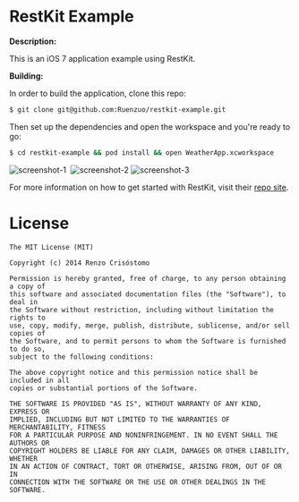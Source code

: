 RestKit Example
===============

__Description:__

This is an iOS 7 application example using RestKit.

__Building:__

In order to build the application, clone this repo:

```sh
$ git clone git@github.com:Ruenzuo/restkit-example.git
```

Then set up the dependencies and open the workspace and you're ready to go:

```sh
$ cd restkit-example && pod install && open WeatherApp.xcworkspace
```  

![screenshot-1](https://dl.dropboxusercontent.com/u/12352209/GitHub/ios7-screenshot-1.PNG)&nbsp;
![screenshot-2](https://dl.dropboxusercontent.com/u/12352209/GitHub/ios7-screenshot-2.PNG)
![screenshot-3](https://dl.dropboxusercontent.com/u/12352209/GitHub/ios7-screenshot-3.PNG)

For more information on how to get started with RestKit, visit their [repo site](https://github.com/RestKit/RestKit).

License
=======

    The MIT License (MIT)

    Copyright (c) 2014 Renzo Crisóstomo

    Permission is hereby granted, free of charge, to any person obtaining a copy of
    this software and associated documentation files (the "Software"), to deal in
    the Software without restriction, including without limitation the rights to
    use, copy, modify, merge, publish, distribute, sublicense, and/or sell copies of
    the Software, and to permit persons to whom the Software is furnished to do so,
    subject to the following conditions:

    The above copyright notice and this permission notice shall be included in all
    copies or substantial portions of the Software.

    THE SOFTWARE IS PROVIDED "AS IS", WITHOUT WARRANTY OF ANY KIND, EXPRESS OR
    IMPLIED, INCLUDING BUT NOT LIMITED TO THE WARRANTIES OF MERCHANTABILITY, FITNESS
    FOR A PARTICULAR PURPOSE AND NONINFRINGEMENT. IN NO EVENT SHALL THE AUTHORS OR
    COPYRIGHT HOLDERS BE LIABLE FOR ANY CLAIM, DAMAGES OR OTHER LIABILITY, WHETHER
    IN AN ACTION OF CONTRACT, TORT OR OTHERWISE, ARISING FROM, OUT OF OR IN
    CONNECTION WITH THE SOFTWARE OR THE USE OR OTHER DEALINGS IN THE SOFTWARE.

